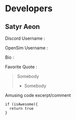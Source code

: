 # Developers

## Satyr Aeon

Discord Username : 

OpenSim Username : 

Bio : 

Favorite Quote : 
> Somebody
> - Somebody

Amusing code excerpt/comment

```
if (isAwesome){
  return true
}
```
